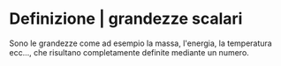 # Definizione | grandezze scalari
Sono le grandezze come ad esempio la massa, l'energia, la temperatura ecc..., che risultano completamente definite mediante un numero. 